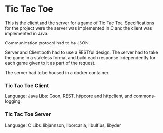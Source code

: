 # Tic Tac Toe
This is the client and the server for a game of Tic Tac Toe. Specifications for the project were the server was implemented in C and the client was implemented in Java. 

Communication protocol had to be JSON.

Server and Client both had to use a RESTful design. The server had to take the game in a stateless format and build each response independently for each game given to it as part of the request.

The server had to be housed in a docker container. 

### Tic Tac Toe Client
Language: Java
Libs: Gson, REST, httpcore and httpclient, and commons-logging.

### Tic Tac Toe Server
Language: C
Libs: libjannson, liborcania, libulfius, libyder

